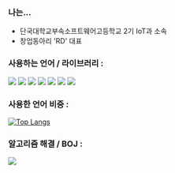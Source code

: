 ### 나는...
- 단국대학교부속소프트웨어고등학교 2기 IoT과 소속
- 창업동아리 'RD' 대표

### 사용하는 언어 / 라이브러리 :
<img src="https://img.shields.io/badge/C-A8B9CC?style=for-the-badge&logo=c&logoColor=white"> <img src="https://img.shields.io/badge/C++-00599C?style=for-the-badge&logo=cplusplus&logoColor=white"> <img src="https://img.shields.io/badge/JavaScript-F7DF1E?style=for-the-badge&logo=javascript&logoColor=white"> <img src="https://img.shields.io/badge/Vue.js-4FC08D?style=for-the-badge&logo=vue.js&logoColor=white"> <img src="https://img.shields.io/badge/html5-E34F26?style=for-the-badge&logo=html5&logoColor=white"> <img src="https://img.shields.io/badge/css3-1572B6?style=for-the-badge&logo=css3&logoColor=white"> <img src="https://img.shields.io/badge/Python-3776AB?style=for-the-badge&logo=python&logoColor=white">


### 사용한 언어 비중 :
[![Top Langs](https://github-readme-stats.vercel.app/api/top-langs/?username=spooder02&hide=css)](https://github.com/spooder02/github-readme-stats)

### 알고리즘 해결 / BOJ :
<img src="http://mazassumnida.wtf/api/v2/generate_badge?boj=spooder02">
